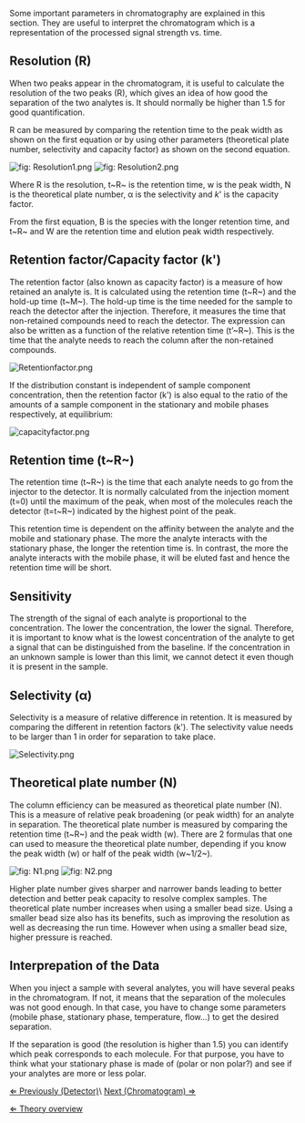 Some important parameters in chromatography are explained in this
section. They are useful to interpret the chromatogram which is a
representation of the processed signal strength vs. time.

Resolution (R)
--------------

When two peaks appear in the chromatogram, it is useful to calculate the
resolution of the two peaks (R), which gives an idea of how good the
separation of the two analytes is. It should normally be higher than 1.5
for good quantification.

R can be measured by comparing the retention time to the peak width as
shown on the first equation or by using other parameters (theoretical
plate number, selectivity and capacity factor) as shown on the second
equation.

![]( Resolution1.png "fig: Resolution1.png")
![]( Resolution2.png "fig: Resolution2.png")

Where R is the resolution, t~R~ is the retention time, w is the peak
width, N is the theoretical plate number, α is the selectivity and *k*'
is the capacity factor.

From the first equation, B is the species with the longer retention
time, and t~R~ and W are the retention time and elution peak width
respectively.

Retention factor/Capacity factor (k')
-------------------------------------

The retention factor (also known as capacity factor) is a measure of how
retained an analyte is. It is calculated using the retention time (t~R~)
and the hold-up time (t~M~). The hold-up time is the time needed for the
sample to reach the detector after the injection. Therefore, it measures
the time that non-retained compounds need to reach the detector. The
expression can also be written as a function of the relative retention
time (t’~R~). This is the time that the analyte needs to reach the
column after the non-retained compounds.

![]( Retentionfactor.png " Retentionfactor.png")

If the distribution constant is independent of sample component
concentration, then the retention factor (k') is also equal to the ratio
of the amounts of a sample component in the stationary and mobile phases
respectively, at equilibrium:

![]( capacityfactor.png " capacityfactor.png")

Retention time (t~R~)
---------------------

The retention time (t~R~) is the time that each analyte needs to go from
the injector to the detector. It is normally calculated from the
injection moment (t=0) until the maximum of the peak, when most of the
molecules reach the detector (t=t~R~) indicated by the highest point of
the peak.

This retention time is dependent on the affinity between the analyte and
the mobile and stationary phase. The more the analyte interacts with the
stationary phase, the longer the retention time is. In contrast, the
more the analyte interacts with the mobile phase, it will be eluted fast
and hence the retention time will be short.

Sensitivity
-----------

The strength of the signal of each analyte is proportional to the
concentration. The lower the concentration, the lower the signal.
Therefore, it is important to know what is the lowest concentration of
the analyte to get a signal that can be distinguished from the baseline.
If the concentration in an unknown sample is lower than this limit, we
cannot detect it even though it is present in the sample.

Selectivity (α)
---------------

Selectivity is a measure of relative difference in retention. It is
measured by comparing the different in retention factors (k'). The
selectivity value needs to be larger than 1 in order for separation to
take place.

![]( Selectivity.png " Selectivity.png")

Theoretical plate number (N)
----------------------------

The column efficiency can be measured as theoretical plate number (N).
This is a measure of relative peak broadening (or peak width) for an
analyte in separation. The theoretical plate number is measured by
comparing the retention time (t~R~) and the peak width (w). There are 2
formulas that one can used to measure the theoretical plate number,
depending if you know the peak width (w) or half of the peak width
(w~1/2~).

![]( N1.png "fig: N1.png") ![]( N2.png "fig: N2.png")

Higher plate number gives sharper and narrower bands leading to better
detection and better peak capacity to resolve complex samples. The
theoretical plate number increases when using a smaller bead size. Using
a smaller bead size also has its benefits, such as improving the
resolution as well as decreasing the run time. However when using a
smaller bead size, higher pressure is reached.

Interprepation of the Data
--------------------------

When you inject a sample with several analytes, you will have several
peaks in the chromatogram. If not, it means that the separation of the
molecules was not good enough. In that case, you have to change some
parameters (mobile phase, stationary phase, temperature, flow...) to get
the desired separation.

If the separation is good (the resolution is higher than 1.5) you can
identify which peak corresponds to each molecule. For that purpose, you
have to think what your stationary phase is made of (polar or non
polar?) and see if your analytes are more or less polar.

[⇐ Previously (Detector)](/wiki/Detector "wikilink")\\ [ Next (Chromatogram)
⇒](/wiki/Chromatogram "wikilink")

[⇐ Theory overview](/wiki/HPLC "wikilink")

